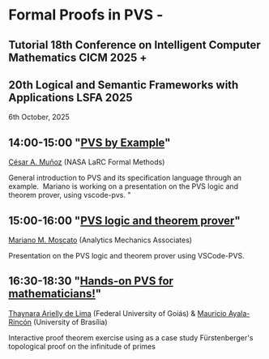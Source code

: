 # Formal Proofs in PVS - 
## Tutorial 18th Conference on Intelligent Computer Mathematics CICM 2025 + 
## 20th Logical and Semantic Frameworks with Applications LSFA 2025

6th October, 2025

## 14:00-15:00  "[PVS by Example](PVSByExample.pdf)" 
[César A. Muñoz](https://shemesh.larc.nasa.gov/people/cam/) (NASA LaRC Formal Methods)

General introduction to PVS and its specification language through an example.   Mariano is working on a presentation on the PVS logic and theorem prover, using vscode-pvs. "
 
## 15:00-16:00 "[PVS logic and theorem prover](PVSLogicAndProver)" 
[Mariano M. Moscato](https://marianomoscato.github.io/) (Analytics Mechanics Associates)

Presentation on the PVS logic and theorem prover using VSCode-PVS.

## 16:30-18:30 "[Hands-on PVS for mathematicians!](hands-onPVSforMath)" 
[Thaynara Arielly de Lima](https://thaynaradelima.github.io) (Federal University of Goiás) & [Mauricio Ayala-Rincón](https://mayalarincon.github.io) (University of Brasília)

Interactive proof theorem exercise using as a case study Fürstenberger's topological proof on the infinitude of primes
